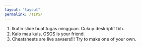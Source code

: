 ```yaml
---
layout: "layout"
permalink: /TIPS/
---
```


1. Ikutin slide buat tugas mingguan. Cukup deskriptif tbh.<br>
2. Kalo mau kuis, GSGS is your friend.<br>
3. Cheatsheets are live savaers!!! Try to make one of your own.<br>

